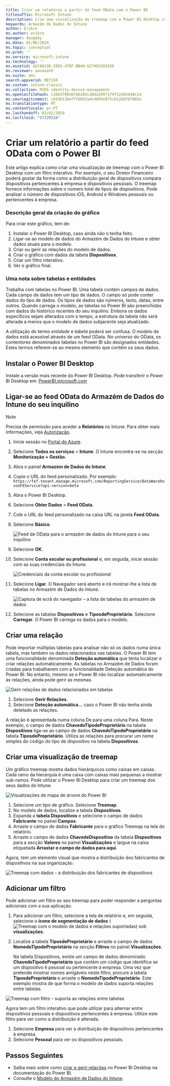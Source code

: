 ```yaml
---
title: Criar um relatório a partir do feed OData com o Power BI
titlesuffix: Microsoft Intune
description: Crie uma visualização de treemap com o Power BI Desktop com um filtro interativo da API do Armazém de Dados do Microsoft Intune.
keywords: Armazém de Dados do Intune
author: Erikre
ms.author: erikre
manager: dougeby
ms.date: 01/06/2019
ms.topic: conceptual
ms.prod: ''
ms.service: microsoft-intune
ms.technology: ''
ms.assetid: A2C8A336-29D3-47DF-BB4A-62748339391D
ms.reviewer: aanavath
ms.suite: ems
search.appverid: MET150
ms.custom: intune-classic
ms.collection: M365-identity-device-management
ms.openlocfilehash: c38b3f0656f6b285c38da39971f9f124b5448c14
ms.sourcegitcommit: cb93613bef7f6015a4c4095e875cb12dd76f002e
ms.translationtype: MT
ms.contentlocale: pt-PT
ms.lasthandoff: 03/02/2019
ms.locfileid: "57229518"
---
```

# <a name="create-a-report-from-the-odata-feed-with-power-bi"></a>Criar um relatório a partir do feed OData com o Power BI

Este artigo explica como criar uma visualização de treemap com o Power BI Desktop com um filtro interativo. Por exemplo, o seu Diretor Financeiro poderá gostar da forma como a distribuição geral de dispositivos compara dispositivos pertencentes à empresa e dispositivos pessoais. O treemap fornece informações sobre o número total de tipos de dispositivos. Pode analisar o número de dispositivos iOS, Android e Windows pessoais ou pertencentes à empresa.

### <a name="overview-of-creating-the-chart"></a>Descrição geral da criação do gráfico

Para criar este gráfico, tem de:
1. Instalar o Power BI Desktop, caso ainda não o tenha feito.
2. Ligar-se ao modelo de dados do Armazém de Dados do Intune e obter dados atuais para o modelo.
3. Criar ou gerir as relações do modelo de dados.
4. Criar o gráfico com dados da tabela **Dispositivos**.
5. Criar um filtro interativo.
6. Ver o gráfico final.

### <a name="a-note-about-tables-and-entities"></a>Uma nota sobre tabelas e entidades

Trabalha com tabelas no Power BI. Uma tabela contém campos de dados. Cada campo de dados tem um tipo de dados. O campo só pode conter dados do tipo de dados. Os tipos de dados são números, texto, datas, entre outros. Quando carrega o modelo, as tabelas no Power BI são preenchidas com dados do histórico recentes do seu inquilino. Embora os dados específicos sejam alterados com o tempo, a estrutura da tabela não será alterada a menos que o modelo de dados subjacente seja atualizado.

A utilização do termo _entidade_ e _tabela_ poderá ser confusa. O modelo de dados está acessível através de um feed OData. No universo do OData, os contentores denominados tabelas no Power BI são designados entidades. Estes termos referem-se ao mesmo elemento que contém os seus dados.

## <a name="install-power-bi-desktop"></a>Instalar o Power BI Desktop

Instale a versão mais recente do Power BI Desktop. Pode transferir o Power BI Desktop em: [PowerBI.microsoft.com](https://powerbi.microsoft.com/desktop)

## <a name="connect-to-the-odata-feed-for-the-intune-data-warehouse-for-your-tenant"></a>Ligar-se ao feed OData do Armazém de Dados do Intune do seu inquilino

> [!Note]  
> Precisa de permissão para aceder a **Relatórios** no Intune. Para obter mais informações, veja [Autorização](reports-api-url.md).

1. Inicie sessão no [Portal do Azure](https://portal.azure.com).
2. Selecione **Todos os serviços** > **Intune**. O Intune encontra-se na secção **Monitorização + Gestão**.
3. Abra o painel **Armazém de Dados do Intune**.
4. Copie o URL do feed personalizado. Por exemplo: `https://fef.tenant.manage.microsoft.com/ReportingService/DataWarehouseFEService?api-version=beta`
5. Abra o Power BI Desktop.
6. Selecione **Obter Dados** > **Feed OData**.
7. Cole o URL do feed personalizado na caixa URL na janela **Feed OData**.
8. Selecione **Básico**.

    ![Feed de OData para o armazém de dados do Intune para o seu inquilino](media/reports-create-01-odatafeed.png)

9. Selecione **OK**.
10. Selecione **Conta escolar ou profissional** e, em seguida, inicie sessão com as suas credenciais do Intune.

    ![Credenciais da conta escolar ou profissional](media/reports-create-02-org-account.png)

11. Selecione **Ligar**. O Navegador será aberto e irá mostrar-lhe a lista de tabelas no Armazém de Dados do Intune.

    ![Captura de ecrã do navegador – a lista de tabelas do armazém de dados](media/reports-create-02-loadentities.png)

12. Selecione as tabelas **Dispositivos** e **TiposdeProprietário**.  Selecione **Carregar**. O Power BI carrega os dados para o modelo.

## <a name="create-a-relationship"></a>Criar uma relação

Pode importar múltiplas tabelas para analisar não só os dados numa única tabela, mas também os dados relacionados nas tabelas.  O Power BI tem uma funcionalidade denominada **Deteção automática** que tenta localizar e criar relações automaticamente. As tabelas no Armazém de Dados foram criadas para trabalharem com a funcionalidade Deteção automática do Power BI. No entanto, mesmo se o Power BI não localizar automaticamente as relações, ainda pode gerir as mesmas.

![Gerir relações de dados relacionados em tabelas](media/reports-create-03-managerelationships.png)

1. Selecione **Gerir Relações**.
2. Selecione **Deteção automática...** caso o Power BI não tenha ainda detetado as relações.

A relação é apresentada numa coluna De para uma coluna Para. Neste exemplo, o campo de dados **ChavedoTipodeProprietário** na tabela **Dispositivos** liga-se ao campo de dados **ChavedoTipodeProprietário** na tabela **TiposdeProprietário**. Utiliza as relações para procurar um nome simples do código do tipo de dispositivo na tabela **Dispositivos**.

## <a name="create-a-treemap-visualization"></a>Criar uma visualização de treemap

Um gráfico treemap mostra dados hierárquicos como caixas em caixas. Cada ramo da hierarquia é uma caixa com caixas mais pequenas a mostrar sub-ramos. Pode utilizar o Power BI Desktop para criar um treemap dos seus dados do Intune.

![Visualizações de mapa de árvore do Power BI](media/reports-create-03-treemap.png)

1. Selecione um tipo de gráfico. Selecione **Treemap**.
2. No modelo de dados, localize a tabela **Dispositivos**.
3. Expanda a **tabela Dispositivos** e selecione o campo de dados **Fabricante** no painel **Campos**.
4. Arraste o campo de dados **Fabricante** para o gráfico Treemap na tela do relatório.
5. Arraste o campo de dados **ChavedeDispositivo** da tabela **Dispositivos** para a secção **Valores** no painel **Visualizações** e largue na caixa etiquetada **Arrastar o campo de dados para aqui**.  

Agora, tem um elemento visual que mostra a distribuição dos fabricantes de dispositivos na sua organização.

![Treemap com dados - a distribuição dos fabricantes de dispositivos](media/reports-create-06-treemapwdata.png)

## <a name="add-a-filter"></a>Adicionar um filtro

Pode adicionar um filtro ao seu treemap para poder responder a perguntas adicionais com a sua aplicação.


1. Para adicionar um filtro, selecione a tela de relatório e, em seguida, selecione o **ícone de segmentação de dados** (![Treemap com o modelo de dados e relações suportadas](media/reports-create-slicer.png)) sob **visualizações**.
2. Localize a tabela **TiposdeProprietário** e arraste o campo de dados **NomedoTipodeProprietário** na secção **Filtros** no painel **Visualizações**.  

   Na tabela Dispositivos, existe um campo de dados denominado **ChavedoTipodeProprietário** que contém um código que identifica se um dispositivo é pessoal ou pertencente à empresa. Uma vez que pretende mostrar nomes amigáveis neste filtro, procure a tabela **TiposdeProprietário** e arraste o **NomedoTipodeProprietário**. Este exemplo mostra de que forma o modelo de dados suporta relações entre tabelas.

![Treemap com filtro - suporta as relações entre tabelas](media/reports-create-08_ownertype.png)

Agora tem um filtro interativo que pode utilizar para alternar entre dispositivos pessoais e dispositivos pertencentes à empresa. Utilize este filtro para ver como a distribuição é alterada.

1. Selecione **Empresa** para ver a distribuição de dispositivos pertencentes à empresa.
2. Selecione **Pessoal** para ver os dispositivos pessoais.

## <a name="next-steps"></a>Passos Seguintes

 - Saiba mais sobre como [criar e gerir relações](https://powerbi.microsoft.com/documentation/powerbi-desktop-create-and-manage-relationships/) no Power BI Desktop na documentação do Power BI.
 - Consulte o [Modelo do Armazém de Dados do Intune](https://docs.microsoft.com/intune/reports-ref-data-model).
